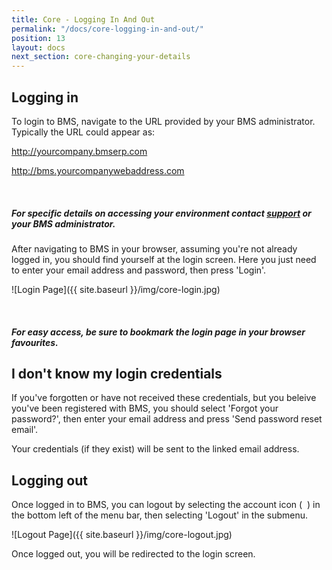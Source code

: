 ```yaml
---
title: Core - Logging In And Out
permalink: "/docs/core-logging-in-and-out/"
position: 13
layout: docs
next_section: core-changing-your-details
---
```


## Logging in

To login to BMS, navigate to the URL provided by your BMS administrator. Typically the URL could appear as:

http://yourcompany.bmserp.com

http://bms.yourcompanywebaddress.com

<div class="note info">
  <span class="fa fa-quote-left fa-lg">&nbsp;</span>
  <h5>For specific details on accessing your environment contact <a id="Intercom" class="askSupport noRedirect" href="mailto:c772676240e0bea1fa03f8bbf21edc26778efc65@incoming.intercom.io">support</a> or your BMS administrator.</h5>
</div>

After navigating to BMS in your browser, assuming you're not already logged in, you should find yourself at the login screen. Here you just need to enter your email address and password, then press 'Login'.

![Login Page]({{ site.baseurl }}/img/core-login.jpg)

<div class="note">
  <span class="fa fa-star fa-lg">&nbsp;</span>
  <h5>For easy access, be sure to bookmark the login page in your browser favourites.</h5>
</div>


## I don't know my login credentials

If you've forgotten or have not received these credentials, but you beleive you've been registered with BMS, you should select 'Forgot your password?', then enter your email address and press 'Send password reset email'.

Your credentials (if they exist) will be sent to the linked email address.

## Logging out

Once logged in to BMS, you can logout by selecting the account icon (&nbsp;<span class="fa fa-user">&nbsp;</span>) in the bottom left of the menu bar, then selecting 'Logout' in the submenu.

![Logout Page]({{ site.baseurl }}/img/core-logout.jpg)

Once logged out, you will be redirected to the login screen.
